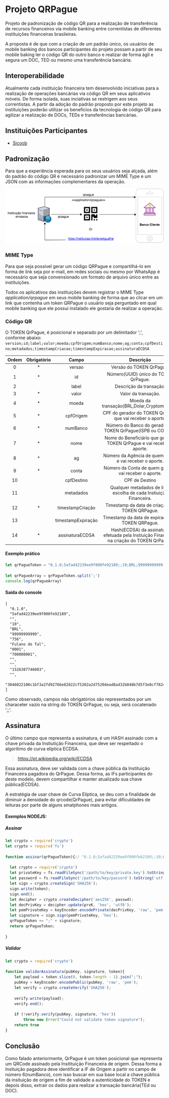 # Projeto QRPague

Projeto de padronização de código QR para a realização de transferência de recursos financeiros via mobile banking entre correntistas de diferentes instituições financeiras brasileiras.

A proposta é de que com a criação de um padrão único, os usuários de mobile banking dos bancos participantes do projeto possam a partir de seu mobile baking ler o código QR do outro banco e realizar de forma ágil e segura um DOC, TED ou mesmo uma transferência bancária.

## Interoperabilidade

Atualmente cada instituição financeira tem desenvolvido iniciativas para a realização de operações bancárias via código QR em seus aplicativos móveis. De forma isolada, suas inciativas se restrigem aos seus correntistas. A partir da adoção do padrão proposto por este projeto as instituições poderão utilizar os benefícios da tecnologia de código QR para agilizar a realização de DOCs, TEDs e transferências bancárias.

## Instituições Participantes

* [Sicoob](http://www.sicoob.com.br)

## Padronização

Para que a experiência esperada para os seus usuários seja alçada, além do padrão do código QR é necessário padronizar um MIME Type e um JSON com as informações complementares da operação.

![alt text](https://github.com/marcioamr/qrpague/blob/master/QRPague.png?raw=true)

### MIME Type

Para que seja possível gerar um código QRPague e compartilhá-lo em forma de link seja por e-mail, em redes sociais ou mesmo por WhatsApp é necessário que seja convensionado um formato de arquivo único entre as instituições.

Todos os aplicativos das instituições devem registrar o MIME Type *application/qrpague* em seus mobile banking de forma que ao clicar em um link que contenha um token QRPague o usuário seja perguntado em qual mobile banking que ele possui instalado ele gostaria de realizar a operação.

### Código QR

O TOKEN QrPague, é posicional e separado por um delimitador ';', conforme abaixo:
`
version;id;label;valor;moeda;cpfOrigem;numBanco;nome;ag;conta;cpfDestino;metadados;timestampCriacao;timestampExpiracao;assinaturaECDSA
`

| Ordem | Obrigatório |        Campo       |                                          Descrição                                          |
|:-----:|:-----------:|:------------------:|:-------------------------------------------------------------------------------------------:|
|   0   |      *      |       versao       | Versão do TOKEN QrPague.                                                                    |
|   1   |      *      |         id         | Número(UUID) único do TOKEN QrPague.                                                        |
|   2   |             |        label       | Descrição da transação.                                                                     |
|   3   |      *      |        valor       | Valor da transação.                                                                         |
|   4   |      *      |        moeda       | Moeda da transação(BRL,Dolar,Cryptomoeda?)                                                  |
|   5   |      *      |      cpfOrigem     | CPF do gerador do TOKEN QrPague que vai receber o aporte.                                   |
|   6   |      *      |      numBanco      | Número do Banco do gerador do TOKEN QrPague(ISPB ou COMPE).                                 |
|   7   |      *      |        nome        | Nome do Beneficiário que gerou o TOKEN QrPague e vai receber o aporte.                      |
|   8   |      *      |         ag         | Número da Agência de quem gerou e vai receber o aporte.                                     |
|   9   |      *      |        conta       | Número da Conta de quem gerou e vai receber o aporte.                                       |
|   10  |             |     cpfDestino     | CPF de Destino| se o usuário fizer a escolha de filtrar quem deve ser o pagador do QrPague. |
|   11  |             |      metadados     | Qualquer metadados de livre escolha de cada Instiuição Financeira.                          |
|   12  |      *      |  timestampCriação  | Timestamp da data de criação do TOKEN QRPague.                                              |
|   13  |             | timestampExpiração | Timestamp da data de expiração do TOKEN QRPague.                                            |
| 14    |      *      |   assinaturaECDSA  | Hash(ECDSA) da assinatura efetuada pela Instiuição Financeira, na criação do TOKEN QrPague. |

#### Exemplo prático
```js
let qrPagueToken = "0.1.0;5afad42239ee9f000fe92189;;10;BRL;99999999999;756;Fulano de Tal;0001;700000001;;;1526387746083;;3046022100c1bf3a2fd92766e82022cf5202a2d7520dead8a432b048b7d5f3e8cf78247f4f022100a34b2b6dc6622daf981566f45eb40c756abb8c4026ce98ce0c3fa78e1c942766"

let qrPagueArray = qrPagueToken.split(';')
console.log(qrPagueArray)
```
#### Saída do console
```
[
  "0.1.0",
  "5afad42239ee9f000fe92189",
  "",
  "10",
  "BRL",
  "99999999999",
  "756",
  "Fulano de Tal",
  "0001",
  "700000001",
  "",
  "",
  "1526387746083",
  "",
  "3046022100c1bf3a2fd92766e82022cf5202a2d7520dead8a432b048b7d5f3e8cf78247f4f022100a34b2b6dc6622daf981566f45eb40c756abb8c4026ce98ce0c3fa78e1c942766"
]
```

Como observado, campos não obrigatórios são representados por um characeter vazio na string do TOKEN QrPague, ou seja, será cocatenado ';;'.


## Assinatura
O último campo que representa a assinatura, é um HASH assinado com a chave privada da Instiutição Financeira, que deve ser respeitado o algorítimo de curva elíptica ECDSA.
>https://pt.wikipedia.org/wiki/ECDSA

Essa assinatura, deve ser validada com a chave pública da Instituição Financeira pagadora do QrPague. Dessa forma, as IFs participantes do deste modelo, devem compartilhar e manter atualizado sua chave pública(ECDSA).

A estratégia de usar chave de Curva Elíptica, se deu com a finalidade de diminuir a densidade do qrcode(QrPague), para evitar dificuldades de leituras por parte de alguns smatphones mais antigos.

#### Exemplos NODEJS:

##### Assinar 
```js
let crypto = require('crypto')
let crypto = require('fs')

function assinar(qrPagueToken){// "0.1.0;5afad42239ee9f000fe92189;;10;BRL;99999999999;756;Fulano de Tal;0001;700000001;;;1526387746083;"
  
  let crypto = require('crypto')
  let privateKey = fs.readFileSync('/path/to/key/private.key').toString('utf-8');
  let password = fs.readFileSync('/path/to/key/passord').toString('utf-8');
  let sign = crypto.createSign('SHA256');
  sign.write(token);
  sign.end();
  let decipher = crypto.createDecipher('aes256', passwd);
  let decPrivKey = decipher.update(prvK, 'hex', 'utf8');
  let pemPrivateKey = keyEncoder.encodePrivate(decPrivKey, 'raw', 'pem');
  let signature = sign.sign(pemPrivateKey, 'hex');
  qrPagueToken += ";" + signature;
  return qrPagueToken;

}
```

##### Validar
```js
let crypto = require('crypto')

function validarAssinatura(pubKey, signature, token){
    let payload = token.slice(0, token.length - 1).join(";");
    pubKey = keyEncoder.encodePublic(pubKey, 'raw', 'pem');
    let verify = crypto.createVerify('SHA256');

    verify.write(payload);
    verify.end();

    if (!verify.verify(pubKey, signature, 'hex'))
        throw new Error("Could not validate token signature");
    return true
}
```


## Conclusão
  Como falado anteriormente, QrPague é um token posicional que representa um QRCode assinado pela Insitituição Financeira de origem. Dessa forma a Insituição pagadora deve identificar a IF de Origem a partir no campo de número 6(numBanco), com isso buscar em sua base local a chave pública da insituição de origem a fim de validade a autenticidade do TOKEN e depois disso, extrair os dados para realizar a transação bancária(TEd ou DOC).

